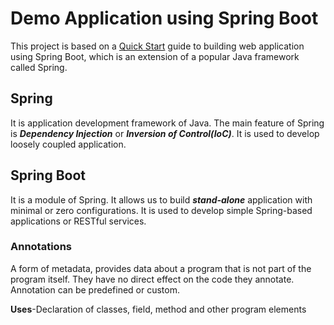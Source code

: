 # Demo Application using Spring Boot
This project is based on a [Quick Start](https://spring.io/quickstart) guide to building web application using 
Spring Boot, which is an extension of a popular Java framework called Spring.

## Spring
It is application development framework of Java. The main feature of Spring is _**Dependency Injection**_ 
or _**Inversion of Control(IoC)**_. It is used to develop loosely coupled application.

## Spring Boot
It is a module of Spring. It allows us to build **_stand-alone_** application with minimal or zero 
configurations. It is used to develop simple Spring-based applications or RESTful services.

### Annotations
A form of metadata, provides data about a program that is not part of the program itself.
They have no direct effect on the code they annotate.
Annotation can be predefined or custom.

**Uses**-Declaration of classes, field, method and other program elements